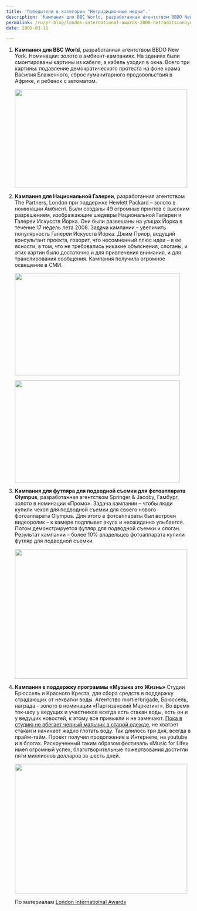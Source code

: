 ```yaml
---
title: 'Победители в категории "Нетрадиционные медиа".'
description: 'Кампания для BBC World, разработанная агентством BBDO New York. Номинации: золото в амбиент-кампаниях. На зданиях были смонтированы картины из кабеля, а кабель уходил в окна. Всего три картины: подавление демократического протеста на фоне храма Василия Блаженного, сброс гуманитарного продовольствия в Африке, и ребенок с автоматом.'
permalink: /ru/pr-blog/london-international-awards-2008-netraditsionnye-media
date: 2009-03-11

---
```

<ol><li><strong>Кампания для BBC World</strong>, разработанная агентством BBDO New York. Номинации: золото в амбиент-кампаниях. На зданиях были смонтированы картины из кабеля, а кабель уходил в окна. Всего три картины: подавление демократического протеста на фоне храма Василия Блаженного, сброс гуманитарного продовольствия в Африке, и ребенок с автоматом.

<img src="{{ site.assets }}/upload/bbc_world_russian_protest5279.jpg" alt="" class="post__img" width="470" height="269"></li><li><strong>Кампания для Национальной Галереи</strong>, разработанная агентством The Partners, London при поддержке Hewlett Packard – золото в номинации Амбиент. Были созданы 49 огромных принтов с высоким разрешением, изображающие шедевры Национальной Галереи и Галереи Искусств Йорка. Они были развешаны на улицах Йорка в течение 17 недель лета 2008.  Задача кампании – увеличить популярность Галереи Искусств Йорка. Джим Приор, ведущий консультант проекта, говорит, что несомненный плюс идеи – в ее ясности, в том, что не требовались никакие объяснения, слоганы, и этих картин было достаточно и для привлечения внимания, и для транслирования сообщения. Кампания получила огромное освещение в СМИ.

<img src="{{ site.assets }}/upload/nationalgaller2.jpg" alt="" class="post__img" width="450" height="278">

<img src="{{ site.assets }}/upload/nationalgaller3.jpg" alt="" class="post__img" width="450" height="278"></li>
<li><strong>Кампания для футляра для подводной съемки для фотоаппарата Olympus</strong>, разработанная агентством Springer & Jacoby, Гамбург, золото в номинации «Промо». Задача кампании – чтобы люди купили чехол для подводной съемки для своего нового фотоаппарата Olympus. Для этого в фотоаппараты был встроен видеоролик – к камере подплывет акула и неожиданно улыбается. Потом демонстрируется футляр для подводной съемки и слоган. Результат кампании – более 10% владельцев фотоаппарата купили футляр для подводной съемки.

<img src="{{ site.assets }}/upload/107533_009583.jpg" alt="" class="post__img" width="470" height="353"></li>
<li><strong>Кампания в поддержку программы «Музыка это Жизнь»</strong> Студии Брюссель и Красного Креста, для сбора средств в поддержку страдающих от нехватки воды. Агентство mortierbrigade, Брюссель, награда - золото в номинации «Партизанский Маркетинг». Во время ток-шоу у ведущих и участников всегда есть стакан воды, есть он и у ведущих новостей, к этому все привыкли и не замечают. <a href="http://www.youtube.com/watch?v=smCyU_pd8Jo&amp;e">Пока в студию не вбегает черный мальчик в старой одежде</a>, не хватает стакан и начинает жадно глотать воду. Так длилось три дня, всегда в прайм-тайм. Проект получил продолжение в Интернете, на youtube  и в блогах. Раскрученный таким образом фестиваль «Music for Life» имел огромный успех, благотворительные пожертвования достигли пяти миллионов долларов за шесть дней.

<img src="{{ site.assets }}/upload/111115_015253.jpg" alt="" class="post__img" width="470" height="353"></li>

По материалам <a href="http://www.liaentries.com/winners/?id_medium=12&view=icons&range=w">London Internatiolnal Awards </a>

